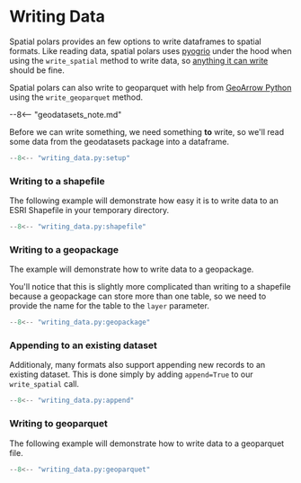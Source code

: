 # Writing Data

Spatial polars provides an few options to write dataframes to spatial formats.  Like reading data, spatial polars uses [pyogrio](https://pyogrio.readthedocs.io/en/latest/introduction.html) under the hood when using the `write_spatial` method to write data, so [anything it can write](https://pyogrio.readthedocs.io/en/latest/supported_formats.html) should be fine.

Spatial polars can also write to geoparquet with help from [GeoArrow Python](https://geoarrow.org/geoarrow-python/main/index.html) using the `write_geoparquet` method.

--8<-- "geodatasets_note.md"

Before we can write something, we need something **to** write, so we'll read some data from the geodatasets package into a dataframe.

```py title="setup"
--8<-- "writing_data.py:setup"
```

### Writing to a shapefile

The following example will demonstrate how easy it is to write data to an ESRI Shapefile in your temporary directory.

```py title="Writing to a shapefile"  hl_lines="3"
--8<-- "writing_data.py:shapefile"
```

### Writing to a geopackage

The example will demonstrate how to write data to a geopackage.

You'll notice that this is slightly more complicated than writing to a shapefile because a geopackage can store more than one table, so we need to provide the name for the table to the `layer` parameter.

```py title="Writing to a geopackage"  hl_lines="3"
--8<-- "writing_data.py:geopackage"
```

### Appending to an existing dataset
Additionaly, many formats also support appending new records to an existing dataset.  This is done simply by adding `append=True` to our `write_spatial` call.

```py title="appending to a geopackage"
--8<-- "writing_data.py:append"
```

### Writing to geoparquet

The following example will demonstrate how to write data to a geoparquet file.

```py title="writing to geoparquet" hl_lines="3"
--8<-- "writing_data.py:geoparquet"
```